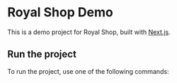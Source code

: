 # Royal Shop Demo

This is a demo project for Royal Shop, built with [Next.js](https://nextjs.org).

## Run the project

To run the project, use one of the following commands:
